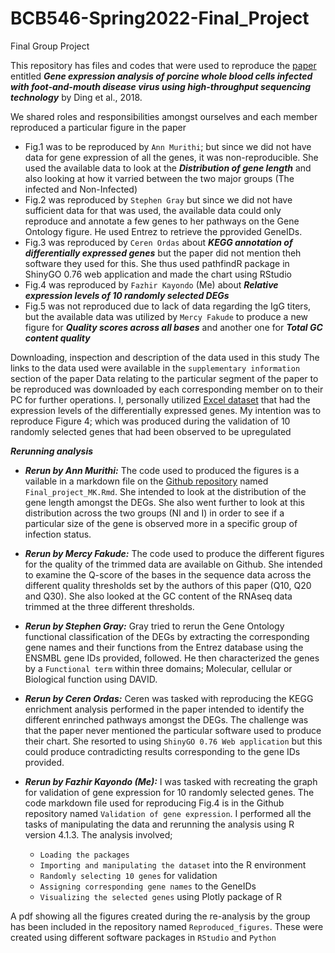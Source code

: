 # BCB546-Spring2022-Final_Project
Final Group Project

This repository has files and codes that were used to reproduce the [paper](https://doi.org/10.1371/journal.pone.0200081) entitled ***Gene expression analysis of porcine whole blood cells infected with foot-and-mouth disease virus using high-throughput sequencing technology*** by Ding et al., 2018. 

We shared roles and responsibilities amongst ourselves and each member reproduced a particular figure in the paper
- Fig.1 was to be reproduced by `Ann Murithi`; but since we did not have data for gene expression of all the genes, it was non-reproducible. She used the available data to look at the ***Distribution of gene length*** and also looking at how it varried between the two major groups (The infected and Non-Infected)
- Fig.2 was reproduced by `Stephen Gray` but since we did not have sufficient data for that was used, the available data could only reproduce and annotate a few genes to her pathways on the Gene Ontology figure. He used Entrez to retrieve the pprovided GeneIDs.
- Fig.3 was reproduced by `Ceren Ordas` about ***KEGG annotation of differentially expressed genes*** but the paper did not mention theh software they used for this. She thus used pathfindR package in ShinyGO 0.76 web application and made the chart using RStudio
- Fig.4 was reproduced by `Fazhir Kayondo` (Me) about ***Relative expression levels of 10 randomly selected DEGs***
- Fig.5 was not reproduced due to lack of data regarding the IgG titers, but the available data was utilized by `Mercy Fakude` to produce a new figure for ***Quality scores across all bases*** and another one for ***Total GC content quality***

Downloading, inspection and description of the data used in this study
  The links to the data used were available in the `supplementary information` section of the paper
  Data relating to the particular segment of the paper to be reproduced was downloaded by each corresponding member on to their PC for further operations.
  I, personally utilized [Excel dataset](https://journals.plos.org/plosone/article/file?type=supplementary&id=10.1371/journal.pone.0200081.s004) that had the expression levels of the differentially expressed genes.
  My intention was to reproduce Figure 4; which was produced during the validation of 10 randomly selected genes that had been observed to be upregulated
  
 ***Rerunning analysis***
- ***Rerun by Ann Murithi:***
    The code used to produced the figures is a vailable in a markdown file on the [Github repository](https://github.com/Fazhir/BCB546-Spring2022-Final_Project) named `Final_project_MK.Rmd`. She intended to look at the distribution of the gene length amongst the DEGs. She also went further to look at this distribution across the two groups (NI and I) in order to see if a particular size of the gene is observed more in a specific group of infection status.
    
- ***Rerun by Mercy Fakude:***
    The code used to produce the different figures for the quality of the trimmed data are available on Github. She intended to examine the Q-score of the bases in the sequence data across the different quality thresholds set by the authors of this paper (Q10, Q20 and Q30). She also looked at the GC content of the RNAseq data trimmed at the three different thresholds.
    
- ***Rerun by Stephen Gray:***
    Gray tried to rerun the Gene Ontology functional classification of the DEGs by extracting the corresponding gene names and their functions from the Entrez database using the ENSMBL gene IDs provided, followed. He then characterized the genes by a `Functional term` within three domains; Molecular, cellular or Biological function using DAVID.
 
- ***Rerun by Ceren Ordas:***
    Ceren was tasked with reproducing the KEGG enrichment analysis performed in the paper intended to identify the different enrinched pathways amongst the DEGs. The challenge was that the paper never mentioned the particular software used to produce their chart. She resorted to using `ShinyGO 0.76 Web application` but this could produce contradicting results corresponding to the gene IDs provided. 
    
- ***Rerun by Fazhir Kayondo (Me):***
    I was tasked with recreating the graph for validation of gene expression for 10 randomly selected genes. The code markdown file used for reproducing Fig.4 is in the Github repository named `Validation of gene expression`. I performed all the tasks of manipulating the data and rerunning the analysis using R version 4.1.3.
The analysis involved; 
  - `Loading the packages`
  - `Importing and manipulating the dataset` into the R environment
  - `Randomly selecting 10 genes` for validation
  - `Assigning corresponding gene names` to the GeneIDs
  - `Visualizing the selected genes` using Plotly package of R 
    
A pdf showing all the figures created during the re-analysis by the group has been included in the repository named `Reproduced_figures`. These were created using different software packages in `RStudio` and `Python`
